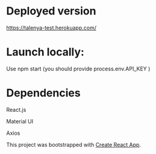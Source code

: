 
# Deployed version
https://talenya-test.herokuapp.com/

# Launch locally: 

Use npm start (you should provide process.env.API_KEY )

# Dependencies

React.js

Material UI

Axios

This project was bootstrapped with [Create React App](https://github.com/facebook/create-react-app).
